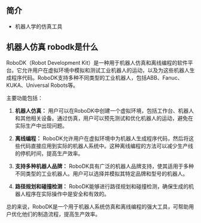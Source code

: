 ## 简介

+ 机器人学的仿真工具

## 机器人仿真 robodk是什么

RoboDK（Robot Development Kit）是一种用于机器人仿真和离线编程的软件平台。它允许用户在虚拟环境中模拟和测试工业机器人的运动，以及为这些机器人生成程序代码。RoboDK支持多种不同类型的工业机器人，包括ABB、Fanuc、KUKA、Universal Robots等。

主要功能包括：
1. **机器人仿真：** 用户可以在RoboDK中创建一个虚拟环境，包括工作台、机器人和其他相关设备。通过仿真，用户可以预先测试和优化机器人的运动，避免在实际生产中出现问题。

2. **离线编程：** RoboDK允许用户在虚拟环境中为机器人生成程序代码，然后将这些代码直接应用到实际的机器人系统中。这种离线编程的方法可以减少生产线的停机时间，提高生产效率。

3. **支持多种机器人品牌：** RoboDK具有广泛的机器人品牌支持，使其适用于多种不同类型的工业机器人。用户可以选择并模拟其特定品牌和型号的机器人。

4. **路径规划和碰撞检测：** RoboDK能够进行路径规划和碰撞检测，确保生成的机器人程序在实际操作中是安全和有效的。

总的来说，RoboDK是一个用于机器人系统仿真和离线编程的强大工具，可帮助用户优化他们的制造流程，提高生产效率。